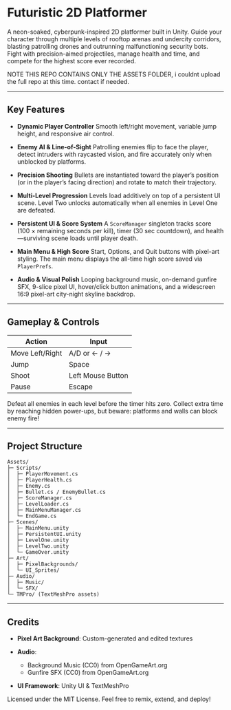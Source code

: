 # Futuristic 2D Platformer

A neon-soaked, cyberpunk-inspired 2D platformer built in Unity. Guide your character through multiple levels of rooftop arenas and undercity corridors, blasting patrolling drones and outrunning malfunctioning security bots. Fight with precision-aimed projectiles, manage health and time, and compete for the highest score ever recorded.

NOTE THIS REPO CONTAINS ONLY THE ASSETS FOLDER, i couldnt upload the full repo at this time. contact if needed.

---

## Key Features

* **Dynamic Player Controller**
  Smooth left/right movement, variable jump height, and responsive air control.

* **Enemy AI & Line-of-Sight**
  Patrolling enemies flip to face the player, detect intruders with raycasted vision, and fire accurately only when unblocked by platforms.

* **Precision Shooting**
  Bullets are instantiated toward the player’s position (or in the player’s facing direction) and rotate to match their trajectory.

* **Multi-Level Progression**
  Levels load additively on top of a persistent UI scene. Level Two unlocks automatically when all enemies in Level One are defeated.

* **Persistent UI & Score System**
  A `ScoreManager` singleton tracks score (100 × remaining seconds per kill), timer (30 sec countdown), and health—surviving scene loads until player death.

* **Main Menu & High Score**
  Start, Options, and Quit buttons with pixel-art styling. The main menu displays the all-time high score saved via `PlayerPrefs`.

* **Audio & Visual Polish**
  Looping background music, on-demand gunfire SFX, 9-slice pixel UI, hover/click button animations, and a widescreen 16:9 pixel-art city-night skyline backdrop.


---

## Gameplay & Controls

| Action          | Input             |
| --------------- | ----------------- |
| Move Left/Right | A/D or ← / →      |
| Jump            | Space             |
| Shoot           | Left Mouse Button |
| Pause           | Escape            |

Defeat all enemies in each level before the timer hits zero. Collect extra time by reaching hidden power-ups, but beware: platforms and walls can block enemy fire!

---

## Project Structure

```
Assets/
├─ Scripts/
│  ├─ PlayerMovement.cs
│  ├─ PlayerHealth.cs
│  ├─ Enemy.cs
│  ├─ Bullet.cs / EnemyBullet.cs
│  ├─ ScoreManager.cs
│  ├─ LevelLoader.cs
│  ├─ MainMenuManager.cs
│  └─ EndGame.cs
├─ Scenes/
│  ├─ MainMenu.unity
│  ├─ PersistentUI.unity
│  ├─ LevelOne.unity
│  ├─ LevelTwo.unity
│  └─ GameOver.unity
├─ Art/
│  ├─ PixelBackgrounds/
│  └─ UI_Sprites/
├─ Audio/
│  ├─ Music/
│  └─ SFX/
└─ TMPro/ (TextMeshPro assets)
```

---

## Credits

* **Pixel Art Background**: Custom-generated and edited textures
* **Audio**:

  * Background Music (CC0) from OpenGameArt.org
  * Gunfire SFX (CC0) from OpenGameArt.org
* **UI Framework**: Unity UI & TextMeshPro

Licensed under the MIT License. Feel free to remix, extend, and deploy!
